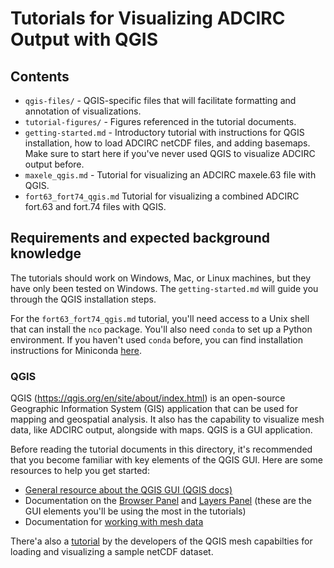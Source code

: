 # Tutorials for Visualizing ADCIRC Output with QGIS

## Contents

* `qgis-files/` - QGIS-specific files that will facilitate formatting and annotation of visualizations.
* `tutorial-figures/` - Figures referenced in the tutorial documents.
* `getting-started.md` - Introductory tutorial with instructions for QGIS installation, how to load ADCIRC netCDF files, and adding basemaps. Make sure to start here if you've never used QGIS to visualize ADCIRC output before.
* `maxele_qgis.md` - Tutorial for visualizing an ADCIRC maxele.63 file with QGIS.
* `fort63_fort74_qgis.md` Tutorial for visualizing a combined ADCIRC fort.63 and fort.74 files with QGIS.

## Requirements and expected background knowledge

The tutorials should work on Windows, Mac, or Linux machines, but they have only been tested on Windows. The `getting-started.md` will guide you through the QGIS installation steps.

For the `fort63_fort74_qgis.md` tutorial, you'll need access to a Unix shell that can install the `nco` package. You'll also need `conda` to set up a Python environment. If you haven't used `conda` before, you can find installation instructions for Miniconda [here](https://docs.conda.io/en/latest/miniconda.html).

### QGIS

QGIS (https://qgis.org/en/site/about/index.html) is an open-source Geographic Information System (GIS) application that can be used for mapping and geospatial analysis. It also has the capability to visualize mesh data, like ADCIRC output, alongside with maps. QGIS is a GUI application.

Before reading the tutorial documents in this directory, it's recommended that you become familiar with key elements of the QGIS GUI. Here are some resources to help you get started:
* [General resource about the QGIS GUI (QGIS docs)](https://docs.qgis.org/3.22/en/docs/user_manual/introduction/qgis_gui.html)
* Documentation on the [Browser Panel](https://docs.qgis.org/3.22/en/docs/user_manual/managing_data_source/opening_data.html#the-browser-panel) and [Layers Panel](https://docs.qgis.org/3.22/en/docs/user_manual/introduction/general_tools.html#layers-panel) (these are the GUI elements you'll be using the most in the tutorials)
* Documentation for [working with mesh data](https://docs.qgis.org/3.22/en/docs/user_manual/working_with_mesh/mesh_properties.html)

There'a also a [tutorial](https://www.lutraconsulting.co.uk/blog/2019/08/26/foss4g-workshop/) by the developers of the QGIS mesh capabilties for loading and visualizing a sample netCDF dataset.

